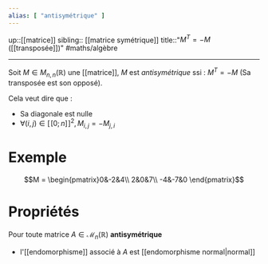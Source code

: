```yaml
---
alias: [ "antisymétrique" ]
---
```

up::[[matrice]]
sibling:: [[matrice symétrique]]
title::"$M^{T} = -M$ ([[transposée]])"
#maths/algèbre 

----
Soit $M\in M_{n,n}(\mathbb{R})$ une [[matrice]], $M$ est _antisymétrique_ ssi :
$M^{T}=-M$ (Sa transposée est son opposé).

Cela veut dire que :
 - Sa diagonale est nulle
 - $\forall (i,j)\in[\![0;n]\!]^2, M_{i,j} = -M_{j,i}$

# Exemple
$$M = \begin{pmatrix}0&-2&4\\ 2&0&7\\ -4&-7&0 \end{pmatrix}$$

# Propriétés
Pour toute matrice $A \in \mathcal{M}_{n}(\mathbb{R})$ **antisymétrique**

 - l'[[endomorphisme]] associé à $A$ est [[endomorphisme normal|normal]]

